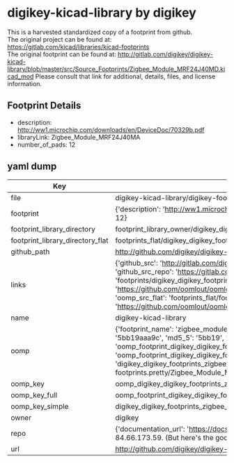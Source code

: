 # digikey-kicad-library by digikey  
This is a harvested standardized copy of a footprint from github.  
The original project can be found at:  
https://gitlab.com/kicad/libraries/kicad-footprints  
The original footprint can be found at:
http://gitlab.com/digikey/digikey-kicad-library/blob/master/src/Source_Footprints/Zigbee_Module_MRF24J40MD.kicad_mod
Please consult that link for additional, details, files, and license information.  
## Footprint Details
* description: http://ww1.microchip.com/downloads/en/DeviceDoc/70329b.pdf  
* libraryLink: Zigbee_Module_MRF24J40MA  
* number_of_pads: 12  
## yaml dump  
| Key | Value |  
| --- | --- |  
| file | digikey-kicad-library/digikey-footprints.pretty/Zigbee_Module_MRF24J40MA.kicad_mod |  
| footprint | {'description': 'http://ww1.microchip.com/downloads/en/DeviceDoc/70329b.pdf', 'libraryLink': 'Zigbee_Module_MRF24J40MA', 'number_of_pads': 12} |  
| footprint_library_directory | footprint_library_owner/digikey_digikey-kicad-library |  
| footprint_library_directory_flat | footprints_flat/digikey_digikey_footprints_zigbee_module_mrf24j40ma/working |  
| github_path | http://github.com/digikey/digikey-kicad-library/blob/master/digikey-footprints.pretty/Zigbee_Module_MRF24J40MA.kicad_mod |  
| links | {'github_src': 'http://gitlab.com/digikey/digikey-kicad-library/blob/master/src/Source_Footprints/Zigbee_Module_MRF24J40MD.kicad_mod', 'github_src_repo': 'https://gitlab.com/kicad/libraries/kicad-footprints', 'oomp_bot': 'footprints/digikey_digikey_footprints_zigbee_module_mrf24j40ma/working', 'oomp_bot_github': 'https://github.com/oomlout/oomlout_oomp_footprint_bot/tree/main/footprints/digikey_digikey_footprints_zigbee_module_mrf24j40ma/working', 'oomp_src_flat': 'footprints_flat/footprints_flat/digikey_digikey_footprints_zigbee_module_mrf24j40ma/working', 'oomp_src_flat_github': 'https://github.com/oomlout/oomlout_oomp_footprint_src/tree/main/footprints_flat/digikey_digikey_footprints_zigbee_module_mrf24j40ma/working'} |  
| name | digikey-kicad-library |  
| oomp | {'footprint_name': 'zigbee_module_mrf24j40ma', 'library_name': 'digikey_footprints', 'md5': '5bb19aaa9c3213cc4d64a9de393dd1fb', 'md5_10': '5bb19aaa9c', 'md5_5': '5bb19', 'md5_6': '5bb19a', 'oomp_key': 'oomp_digikey_digikey_footprints_zigbee_module_mrf24j40ma', 'oomp_key_extra': 'oomp_footprint_digikey_digikey_footprints_zigbee_module_mrf24j40ma', 'oomp_key_full': 'oomp_footprint_digikey_digikey_footprints_zigbee_module_mrf24j40ma_5bb19a', 'oomp_key_simple': 'digikey_digikey_footprints_zigbee_module_mrf24j40ma', 'original_filename': 'digikey-kicad-library/digikey-footprints.pretty/Zigbee_Module_MRF24J40MA.kicad_mod', 'owner_name': 'digikey'} |  
| oomp_key | oomp_digikey_digikey_footprints_zigbee_module_mrf24j40ma |  
| oomp_key_full | oomp_footprint_digikey_digikey_footprints_zigbee_module_mrf24j40ma |  
| oomp_key_simple | digikey_digikey_footprints_zigbee_module_mrf24j40ma |  
| owner | digikey |  
| repo | {'documentation_url': 'https://docs.github.com/rest/overview/resources-in-the-rest-api#rate-limiting', 'message': "API rate limit exceeded for 84.66.173.59. (But here's the good news: Authenticated requests get a higher rate limit. Check out the documentation for more details.)"} |  
| url | http://github.com/digikey/digikey-kicad-library |  

